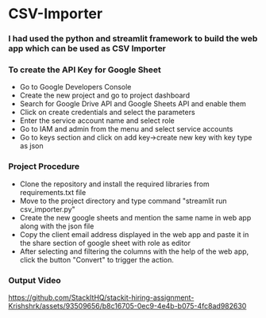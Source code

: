 # CSV-Importer

### I had used the python and streamlit framework to build the web app which can be used as CSV Importer

### To create the API Key for Google Sheet
- Go to Google Developers Console
- Create the new project and go to project dashboard
- Search for Google Drive API and Google Sheets API and enable them
- Click on create credentials and select the parameters
- Enter the service account name and select role
- Go to IAM and admin from the menu and select service accounts
- Go to keys section and click on add key->create new key with key type as json

### Project Procedure
- Clone the repository and install the required libraries from requirements.txt file
- Move to the project directory and type command "streamlit run csv_importer.py"
- Create the new google sheets and mention the same name in web app along with the json file
- Copy the client email address displayed in the web app and paste it in the share section of google sheet with role as editor
-  After selecting and filtering the columns with the help of the web app, click the button "Convert" to trigger the action.

### Output Video

https://github.com/StackItHQ/stackit-hiring-assignment-Krishshrk/assets/93509656/b8c16705-0ec9-4e4b-b075-4fc8ad982630
